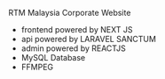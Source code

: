 RTM Malaysia Corporate Website
- frontend powered by NEXT JS
- api powered by LARAVEL SANCTUM
- admin powered by REACTJS
- MySQL Database
- FFMPEG
